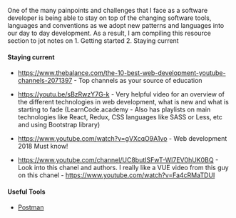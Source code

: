 One of the many painpoints and challenges that I face as a software developer is being able to stay on top of the changing software tools, languages and conventions as we adopt new patterns and languages into our day to day development. As a result, I am compiling this resource section to jot notes on 1. Getting started 2. Staying current

#### Staying current
* https://www.thebalance.com/the-10-best-web-development-youtube-channels-2071397 - Top channels as your source of education

* https://youtu.be/sBzRwzY7G-k - Very helpful video for an overview of the different technologies in web development, what is new and what is starting to fade (LearnCode.academy - Also has playlists on main technologies like React, Redux, CSS languages like SASS or Less, etc and using Bootstrap library)

* https://www.youtube.com/watch?v=gVXcqO9A1vo - Web development 2018 Must know!

* https://www.youtube.com/channel/UC8butISFwT-Wl7EV0hUK0BQ - Look into this chanel and authors. I really like a VUE video from this guy on this chanel - https://www.youtube.com/watch?v=Fa4cRMaTDUI

#### Useful Tools 
* [Postman](https://www.getpostman.com/)
